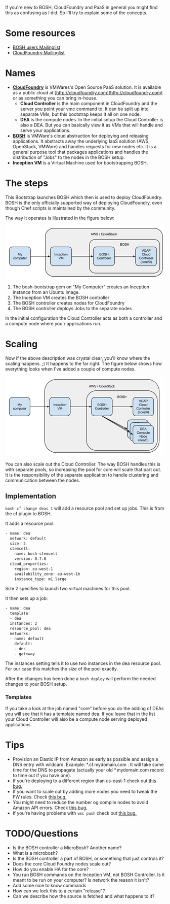 If you're new to BOSH, CloudFoundry and PaaS in general you might find this as confusing as I did. So I'll try to explain some of the concepts.

# Some resources
* [BOSH users Mailinglist](https://groups.google.com/a/cloudfoundry.org/forum/#!forum/bosh-users)
* [CloudFoundry Mailinglist](https://groups.google.com/a/cloudfoundry.org/forum/#!forum/vcap-dev)

# Names
* [__CloudFoundry__](http://cloudfoundry.org) is VMWares's Open Source PaaS solution. It is available as a public cloud at [http://cloudfoundry.com](http://cloudfoundry.com) or as something you can bring in-house.
    * __Cloud Controller__ is the main component in CloudFoundry and the server you point your vmc command to. It can be split up into separate VMs, but this bootstrap keeps it all on one node.
    * __DEA__ is the compute nodes. In the initial setup the Cloud Controller is also a DEA. But you can basically view it as VMs that will handle and serve your applications. 
* [__BOSH__](https://github.com/cloudfoundry/bosh) is VMWare's cloud abstraction for deploying and releasing applications. It abstracts away the underlying IaaS solution (AWS, OpenStack, VMWare) and handles requests for new nodes etc. It is a general purpose tool that packages applications and handles the distribution of "Jobs" to the nodes in the BOSH setup.
* __Inception VM__ is a Virtual Machine used for bootstrapping BOSH.

# The steps
This Bootstrap launches BOSH which then is used to deploy CloudFoundry. BOSH is the only officially supported way of deploying CloudFoundry, even though Chef scripts is maintained by the community.

The way it operates is illustrated in the figure below:

![BOSH-CF initial deploy](BOSH-cf-initial-create.png)

1. The bosh-bootstrap gem on "My Computer" creates an Inception instance from an Ubuntu image.
2. The Inception VM creates the BOSH controller
3. The BOSH controller creates nodes for CloudFoundry
4. The BOSH controller deploys Jobs to the separate nodes

In the initial configuration the Cloud Controller acts as both a controller and a compute node where you'r applications run.

# Scaling
Now if the above description was crystal clear, you'll know where the scaling happens. ;) It happens to the far right. The figure below shows how everything looks when I've added a couple of compute nodes.

![BOSH-CF scaled deploy](BOSH-cf-scaled.png)

You can also scale out the Cloud Controller. The way BOSH handles this is with separate pools, so increasing the pool for core will scale that part out. It is the responsibility of the separate application to handle clustering and communication between the nodes.

## Implementation

```bosh cf change deas 1``` will add a resource pool and set up jobs. This is from the cf plugin to BOSH.

It adds a resource pool:

```
- name: dea
  network: default
  size: 2
  stemcell:
    name: bosh-stemcell
    version: 0.7.0
  cloud_properties:
    region: eu-west-1
    availability_zone: eu-west-1b
    instance_type: m1.large
```
Size 2 specifies to launch two virtual machines for this pool.

It then sets up a job:

```
- name: dea
  template:
  - dea
  instances: 2
  resource_pool: dea
  networks:
  - name: default
    default:
    - dns
    - gateway
```
The instances setting tells it to use two instances in the dea resource pool. For our case this matches the size of the pool exactly.    

After the changes has been done a ```bosh deploy``` will perform the needed changes to your BOSH setup.

### Templates
If you take a look at the job named "core" before you do the adding of DEAs you will see that it has a template named dea. If you leave that in the list your Cloud Controller will also be a compute node serving deployed applications.

# Tips
* Provision an Elastic IP from Amazon as early as possible and assign a DNS entry with wildcard. Example: *.cf.mydomain.com . It will take some time for the DNS to propagate (actually your old *.mydomain.com record to time out if you have one).
* If you're deploying to a different region than us-east-1 check out [this bug.](https://github.com/StarkAndWayne/bosh-cloudfoundry/issues/100)
* If you want to scale out by adding more nodes you need to tweak the FW rules. Check [this bug.](https://github.com/StarkAndWayne/bosh-cloudfoundry/issues/112)
* You might need to reduce the number og compile nodes to avoid Amazon API errors. Check [this bug.](https://github.com/StarkAndWayne/bosh-cloudfoundry/issues/111)
* If you're having problems with ```vmc push``` check out [this bug.](https://github.com/StarkAndWayne/bosh-cloudfoundry/issues/49)

# TODO/Questions
* Is the BOSH controller a MicroBosh? Another name?
* What is a microbosh?
* Is the BOSH controller a part of BOSH, or something that just controls it?
* Does the core Cloud Foundry nodes scale out?
* How do you enable HA for the core?
* You run BOSH commands on the Inception VM, not BOSH Controller. Is it meant to be run on your computer? Is network the reason it isn't?
* Add some nice to know commands
* How can we lock this to a certain "release"?
* Can we describe how the source is fetched and what happens to it?